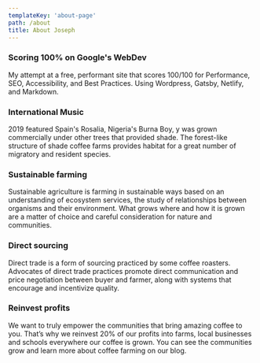 ```yaml
---
templateKey: 'about-page'
path: /about
title: About Joseph
---
```

### Scoring 100% on Google's WebDev
My attempt at a free, performant site that scores 100/100 for Performance, SEO, Accessibility, and Best Practices. Using Wordpress, Gatsby, Netlify, and Markdown.

### International Music
2019 featured Spain's Rosalia, Nigeria's Burna Boy, y was grown commercially under other trees that provided shade. The forest-like structure of shade coffee farms provides habitat for a great number of migratory and resident species.

### Sustainable farming
Sustainable agriculture is farming in sustainable ways based on an understanding of ecosystem services, the study of relationships between organisms and their environment. What grows where and how it is grown are a matter of choice and careful consideration for nature and communities.

### Direct sourcing
Direct trade is a form of sourcing practiced by some coffee roasters. Advocates of direct trade practices promote direct communication and price negotiation between buyer and farmer, along with systems that encourage and incentivize quality.

### Reinvest profits
We want to truly empower the communities that bring amazing coffee to you. That’s why we reinvest 20% of our profits into farms, local businesses and schools everywhere our coffee is grown. You can see the communities grow and learn more about coffee farming on our blog.

